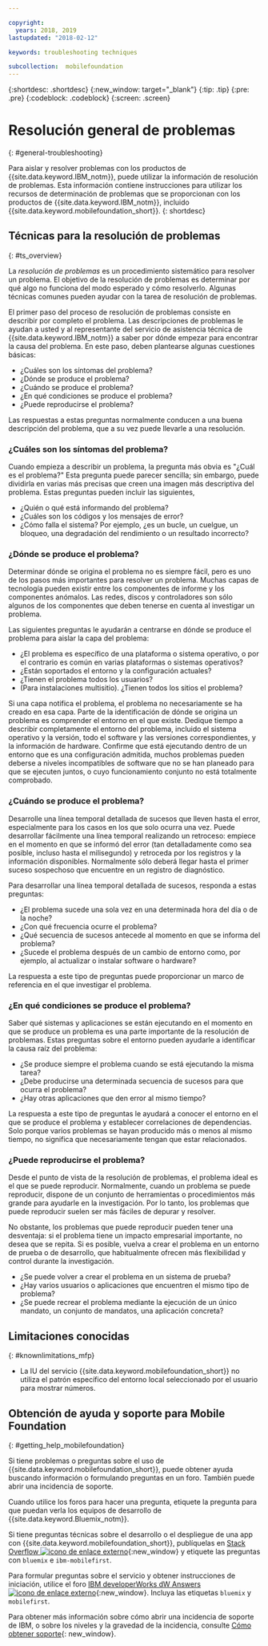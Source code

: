 ```yaml
---

copyright:
  years: 2018, 2019
lastupdated: "2018-02-12"

keywords: troubleshooting techniques

subcollection:  mobilefoundation
---
```


{:shortdesc: .shortdesc}
{:new_window: target="_blank"}
{:tip: .tip}
{:pre: .pre}
{:codeblock: .codeblock}
{:screen: .screen}

# Resolución general de problemas
{: #general-troubleshooting}

Para aislar y resolver problemas con los productos de {{site.data.keyword.IBM_notm}}, puede utilizar la información de resolución de problemas. Esta información contiene instrucciones para utilizar los recursos de determinación de problemas que se proporcionan con los productos de {{site.data.keyword.IBM_notm}}, incluido {{site.data.keyword.mobilefoundation_short}}.
{: shortdesc}

## Técnicas para la resolución de problemas
{: #ts_overview}

La *resolución de problemas* es un procedimiento sistemático para resolver un problema. El objetivo de la resolución de problemas es determinar por qué algo no funciona del modo esperado y cómo resolverlo. Algunas técnicas comunes pueden ayudar con la tarea de resolución de problemas.

El primer paso del proceso de resolución de problemas consiste en describir por completo el problema. Las descripciones de problemas le ayudan a usted y al representante del servicio de asistencia técnica de {{site.data.keyword.IBM_notm}} a saber por dónde empezar para encontrar la causa del problema. En este paso, deben plantearse algunas cuestiones básicas:

- ¿Cuáles son los síntomas del problema?
- ¿Dónde se produce el problema?
- ¿Cuándo se produce el problema?
- ¿En qué condiciones se produce el problema?
- ¿Puede reproducirse el problema?

Las respuestas a estas preguntas normalmente conducen a una buena descripción del problema, que a su vez puede llevarle a una resolución.

### ¿Cuáles son los síntomas del problema?

Cuando empieza a describir un problema, la pregunta más obvia es "¿Cuál es el problema?" Esta pregunta puede parecer sencilla; sin embargo, puede dividirla en varias más precisas que creen una imagen más descriptiva del problema. Estas preguntas pueden incluir las siguientes,

- ¿Quién o qué está informando del problema?
- ¿Cuáles son los códigos y los mensajes de error?
- ¿Cómo falla el sistema? Por ejemplo, ¿es un bucle, un cuelgue, un bloqueo, una degradación del rendimiento o un resultado incorrecto?

### ¿Dónde se produce el problema?

Determinar dónde se origina el problema no es siempre fácil, pero es uno de los pasos más importantes para resolver un problema. Muchas capas de tecnología pueden existir entre los componentes de informe y los componentes anómalos. Las redes, discos y controladores son sólo algunos de los componentes que deben tenerse en cuenta al investigar un problema.

Las siguientes preguntas le ayudarán a centrarse en dónde se produce el problema para aislar la capa del problema:

- ¿El problema es específico de una plataforma o sistema operativo, o por el contrario es común en varias plataformas o sistemas operativos?
- ¿Están soportados el entorno y la configuración actuales?
- ¿Tienen el problema todos los usuarios?
- (Para instalaciones multisitio). ¿Tienen todos los sitios el problema?

Si una capa notifica el problema, el problema no necesariamente se ha creado en esa capa. Parte de la identificación de dónde se origina un problema es comprender el entorno en el que existe. Dedique tiempo a describir completamente el entorno del problema, incluido el sistema operativo y la versión, todo el software y las versiones correspondientes, y la información de hardware. Confirme que está ejecutando dentro de un entorno que es una configuración admitida, muchos problemas pueden deberse a niveles incompatibles de software que no se han planeado para que se ejecuten juntos, o cuyo funcionamiento conjunto no está totalmente comprobado.

### ¿Cuándo se produce el problema?

Desarrolle una línea temporal detallada de sucesos que lleven hasta el error, especialmente para los casos en los que solo ocurra una vez. Puede desarrollar fácilmente una línea temporal realizando un retroceso: empiece en el momento en que se informó del error (tan detalladamente como sea posible, incluso hasta el milisegundo) y retroceda por los registros y la información disponibles. Normalmente sólo deberá llegar hasta el primer suceso sospechoso que encuentre en un registro de diagnóstico.

Para desarrollar una línea temporal detallada de sucesos, responda a estas preguntas:

- ¿El problema sucede una sola vez en una determinada hora del día o de la noche?
- ¿Con qué frecuencia ocurre el problema?
- ¿Qué secuencia de sucesos antecede al momento en que se informa del problema?
- ¿Sucede el problema después de un cambio de entorno como, por ejemplo, al actualizar o instalar software o hardware?

La respuesta a este tipo de preguntas puede proporcionar un marco de referencia en el que investigar el problema.

### ¿En qué condiciones se produce el problema?

Saber qué sistemas y aplicaciones se están ejecutando en el momento en que se produce un problema es una parte importante de la resolución de problemas. Estas preguntas sobre el entorno pueden ayudarle a identificar la causa raíz del problema:

- ¿Se produce siempre el problema cuando se está ejecutando la misma tarea?
- ¿Debe producirse una determinada secuencia de sucesos para que ocurra el problema?
- ¿Hay otras aplicaciones que den error al mismo tiempo?

La respuesta a este tipo de preguntas le ayudará a conocer el entorno en el que se produce el problema y establecer correlaciones de dependencias. Solo porque varios problemas se hayan producido más o menos al mismo tiempo, no significa que necesariamente tengan que estar relacionados.

### ¿Puede reproducirse el problema?

Desde el punto de vista de la resolución de problemas, el problema ideal es el que se puede reproducir. Normalmente, cuando un problema se puede reproducir, dispone de un conjunto de herramientas o procedimientos más grande para ayudarle en la investigación. Por lo tanto, los problemas que puede reproducir suelen ser más fáciles de depurar y resolver.

No obstante, los problemas que puede reproducir pueden tener una desventaja: si el problema tiene un impacto empresarial importante, no desea que se repita. Si es posible, vuelva a crear el problema en un entorno de prueba o de desarrollo, que habitualmente ofrecen más flexibilidad y control durante la investigación.

- ¿Se puede volver a crear el problema en un sistema de prueba?
- ¿Hay varios usuarios o aplicaciones que encuentren el mismo tipo de problema?
- ¿Se puede recrear el problema mediante la ejecución de un único mandato, un conjunto de mandatos, una aplicación concreta?


##  Limitaciones conocidas
{: #knownlimitations_mfp}

* La IU del servicio {{site.data.keyword.mobilefoundation_short}} no utiliza el patrón específico del entorno local seleccionado por el usuario para mostrar números.

## Obtención de ayuda y soporte para Mobile Foundation
{: #getting_help_mobilefoundation}

Si tiene problemas o preguntas sobre el uso de {{site.data.keyword.mobilefoundation_short}}, puede obtener ayuda buscando información o formulando preguntas en un foro. También puede abrir una incidencia de soporte.

Cuando utilice los foros para hacer una pregunta, etiquete la pregunta para que puedan verla los equipos de desarrollo de
{{site.data.keyword.Bluemix_notm}}.

Si tiene preguntas técnicas sobre el desarrollo o el despliegue de una app con {{site.data.keyword.mobilefoundation_short}}, publíquelas en [Stack Overflow ![icono de enlace externo](../../icons/launch-glyph.svg "icono de enlace externo")](http://stackoverflow.com/search?q=ibm-mobilefirst+bluemix){:new_window} y etiquete las preguntas con `bluemix` e `ibm-mobilefirst`.

Para formular preguntas sobre el servicio y obtener instrucciones de iniciación, utilice el foro [IBM developerWorks dW Answers ![icono de enlace externo](../../icons/launch-glyph.svg "icono de enlace externo")](https://developer.ibm.com/answers/topics/mobilefirst/?smartspace=bluemix){:new_window}. Incluya las etiquetas `bluemix` y `mobilefirst`.

Para obtener más información sobre cómo abrir una incidencia de soporte de IBM, o sobre los niveles y la gravedad de la incidencia, consulte
[Cómo obtener soporte](/docs/get-support?topic=get-support-getstarttssup#typesofsupport){: new_window}.
